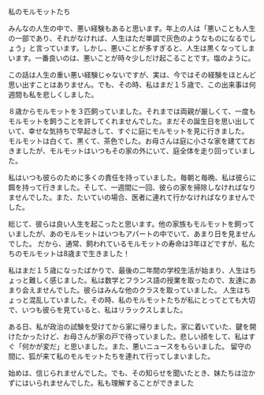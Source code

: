 私のモルモットたち

みんなの人生の中で、悪い経験もあると思います。年上の人は「悪いことも人生の一部であり、それがなければ、人生はただ単調で灰色のようなものになるでしょう」と言っています。しかし、悪いことが多すぎると、人生は黒くなってしまいます。一番良いのは、悪いことが時々少しだけ起こることです。塩のように。

この話は人生の重い悪い経験じゃないですが、実は、今ではその経験をほとんど思い出すことはありません。でも、その時、私はまだ１５歳で、この出来事は何週間も私を悲しくしました。

８歳からモルモットを３匹飼っていました。それまでは両親が厳しくて、一度もモルモットを飼うことを許してくれませんでした。まだその誕生日を思い出していて、幸せな気持ちで早起きして、すぐに庭にモルモットを見に行きました。
モルモットは白くて、黒くて、茶色でした。お母さんは庭に小さな家を建てておきましたが、モルモットはいつもその家の外にいて、庭全体を走り回っていました。

私はいつも彼らのために多くの責任を持っていました。毎朝と毎晩、私は彼らに餌を持って行きました。そして、一週間に一回、彼らの家を掃除しなければなりませんでした。また、たいていの場合、医者に連れて行かなければなりませんでした。

総じて、彼らは良い人生を起こったと思います。他の家族もモルモットを飼っていましたが、あのモルモットはいつもアパートの中でいて、あまり日を見ませんでした。
だから、通常、飼われているモルモットの寿命は3年ほどですが、私たちのモルモットは8歳まで生きました！

私はまだ１５歳になったばかりで、最後の二年間の学校生活が始まり、人生はちょっと難しく感じました。私は数学とフランス語の授業を取ったので、友達にあまり会えませんでした。彼らはみんな他のクラスを取っていました。
人生はちょっと混乱していました。その時、私のモルモットたちが私にとってとても大切で、いつも彼らを見ていると、私はリラックスしました。

ある日、私が政治の試験を受けてから家に帰りました。家に着いていた、鍵を開けたかったけど、お母さんが家の戸で待っていました。悲しい顔をして、私はすぐ「何かが変だ」と思いました。また、悪いニュースをもらいました。
留守の間に、狐が来て私のモルモットたちを連れて行ってしまいました。

始めは、信じられませんでした。でも、その知らせを聞いたとき、妹たちは泣かずにはいられませんでした。私も理解することができました



